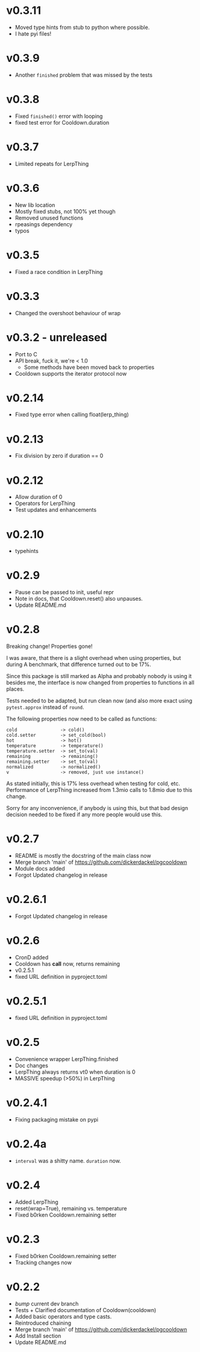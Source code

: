 # v0.3.11
- Moved type hints from stub to python where possible.
- I hate pyi files!

# v0.3.9
- Another `finished` problem that was missed by the tests

# v0.3.8
- Fixed `finished()` error with looping
- fixed test error for Cooldown.duration

# v0.3.7
- Limited repeats for LerpThing

# v0.3.6
- New lib location
- Mostly fixed stubs, not 100% yet though
- Removed unused functions
- rpeasings dependency
- typos

# v0.3.5

- Fixed a race condition in LerpThing

# v0.3.3

- Changed the overshoot behaviour of wrap

# v0.3.2 - unreleased

- Port to C
- API break, fuck it, we're < 1.0
  - Some methods have been moved back to properties
- Cooldown supports the iterator protocol now

# v0.2.14
- Fixed type error when calling float(lerp_thing)

# v0.2.13
- Fix division by zero if duration == 0

# v0.2.12
- Allow duration of 0
- Operators for LerpThing
- Test updates and enhancements

# v0.2.10
- typehints

# v0.2.9
- Pause can be passed to init, useful repr
- Note in docs, that Cooldown.reset() also unpauses.
- Update README.md

# v0.2.8
Breaking change!  Properties gone!

I was aware, that there is a slight overhead when using properties, but
during A benchmark, that difference turned out to be 17%.

Since this package is still marked as Alpha and probably nobody is using
it besides me, the interface is now changed from properties to functions
in all places.

Tests needed to be adapted, but run clean now (and also more exact using
`pytest.approx` instead of `round`.

The following properties now need to be called as functions:

    cold                -> cold()
    cold.setter         -> set_cold(bool)
    hot                 -> hot()
    temperature         -> temperature()
    temperature.setter  -> set_to(val)
    remaining           -> remaining()
    remaining.setter    -> set_to(val)
    normalized          -> normalized()
    v                   -> removed, just use instance()

As stated initially, this is 17% less overhead when testing for cold,
etc.  Performance of LerpThing increased from 1.3mio calls to 1.8mio due
to this change.

Sorry for any inconvenience, if anybody is using this, but that bad
design decision needed to be fixed if any more people would use this.

# v0.2.7
- README is mostly the docstring of the main class now
- Merge branch 'main' of https://github.com/dickerdackel/pgcooldown
- Module docs added
- Forgot Updated changelog in release

# v0.2.6.1
- Forgot Updated changelog in release

# v0.2.6
- CronD added
- Cooldown has __call__ now, returns remaining
- v0.2.5.1
- fixed URL definition in pyproject.toml

# v0.2.5.1
- fixed URL definition in pyproject.toml

# v0.2.5
- Convenience wrapper LerpThing.finished
- Doc changes
- LerpThing always returns vt0 when duration is 0
- MASSIVE speedup (>50%) in LerpThing

# v0.2.4.1
- Fixing packaging mistake on pypi

# v0.2.4a
- `interval` was a shitty name.  `duration` now.

# v0.2.4
- Added LerpThing
- reset(wrap=True), remaining vs. temperature
- Fixed b0rken Cooldown.remaining setter

# v0.2.3

- Fixed b0rken Cooldown.remaining setter
- Tracking changes now

# v0.2.2

- *bump* current dev branch
- Tests + Clarified documentation of Cooldown(cooldown)
- Added basic operators and type casts.
- Reintroduced chaining
- Merge branch 'main' of https://github.com/dickerdackel/pgcooldown
- Add Install section
- Update README.md

